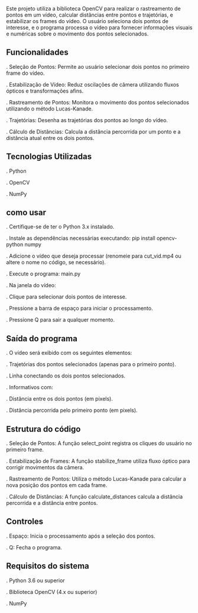 Este projeto utiliza a biblioteca OpenCV para realizar o rastreamento de pontos em um vídeo, calcular distâncias entre pontos e trajetórias, e estabilizar os frames do vídeo. O usuário seleciona dois pontos de interesse, e o programa processa o vídeo para fornecer informações visuais e numéricas sobre o movimento dos pontos selecionados.

## **Funcionalidades**

. Seleção de Pontos: Permite ao usuário selecionar dois pontos no primeiro frame do vídeo.

. Estabilização de Vídeo: Reduz oscilações de câmera utilizando fluxos ópticos e transformações afins.

. Rastreamento de Pontos: Monitora o movimento dos pontos selecionados utilizando o método Lucas-Kanade.

. Trajetórias: Desenha as trajetórias dos pontos ao longo do vídeo.

. Cálculo de Distâncias: Calcula a distância percorrida por um ponto e a distância atual entre os dois pontos.

## **Tecnologias Utilizadas**

. Python

. OpenCV

. NumPy

## **como usar**

. Certifique-se de ter o Python 3.x instalado.

. Instale as dependências necessárias executando:
  pip install opencv-python numpy

. Adicione o vídeo que deseja processar (renomeie para cut_vid.mp4 ou altere o nome no código, se necessário).

. Execute o programa:
  main.py

. Na janela do vídeo:

. Clique para selecionar dois pontos de interesse.

. Pressione a barra de espaço para iniciar o processamento.

. Pressione Q para sair a qualquer momento.

## **Saída do programa**

. O vídeo será exibido com os seguintes elementos:

. Trajetórias dos pontos selecionados (apenas para o primeiro ponto).

. Linha conectando os dois pontos selecionados.

. Informativos com:

. Distância entre os dois pontos (em pixels).

. Distância percorrida pelo primeiro ponto (em pixels).

## **Estrutura do código**

. Seleção de Pontos: A função select_point registra os cliques do usuário no primeiro frame.

. Estabilização de Frames: A função stabilize_frame utiliza fluxo óptico para corrigir movimentos da câmera.

. Rastreamento de Pontos: Utiliza o método Lucas-Kanade para calcular a nova posição dos pontos em cada frame.

. Cálculo de Distâncias: A função calculate_distances calcula a distância percorrida e a distância entre pontos.

## **Controles**

. Espaço: Inicia o processamento após a seleção dos pontos.

. Q: Fecha o programa.

## **Requisitos do sistema**

. Python 3.6 ou superior

. Biblioteca OpenCV (4.x ou superior)

. NumPy
